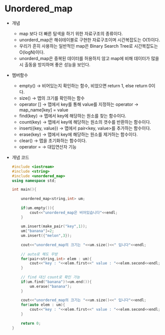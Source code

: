 # Unordered_map

- 개념
    - map 보다 더 빠른 탐색을 하기 위한 자료구조의 종류이다.
    - unorderd_map은 해쉬테이블로 구현한 자료구조이며 시간복잡도는 O(1)이다.
    - 우리가 흔히 사용하는 일반적인 map은 Binary Search Tree로 시간복잡도는 O(logN)이다.
    - unorderd_map은 중복된 데이터를 허용하지 않고 map에 비해 데이터가 많을 시 출동을 방지하며 좋은 성능을 보인다.
- 멤버함수
    - empty()
    → 비어있는지 확인하는 함수, 비었으면 return 1, else return 0이다.
    - size()
    → 맵의 크기를 확인하는 함수
    - operator []
    → 맵에서 key를 통해 value를 지정하는 operator
    → map_name[key] = value
    - find(key)
    → 맵에서 key에 해당하는 원소를 찾는 함수이다.
    - count(key)
    → 맵에서 key에 해당하는 원소의 갯수를 반환하는 함수이다.
    - insert({key, value})
    → 맵에서 pair<key, value>를 추가하는 함수이다.
    - erase(key)
    → 맵에서 key에 해당하는 원소를 제거하는 함수이다.
    - clear()
    → 맵을 초기화하는 함수이다.
    - operator =
    → 대입연산자 기능
- 개념 코드
    
    ```cpp
    #include <iostream>
    #include <string>
    #include <unordered_map>
    using namespace std;
    
    int main(){
        
        unordered_map<string,int> um;
        
        if(um.empty()){
            cout<<"unordered_map은 비어있습니다"<<endl;
        }
        
        um.insert(make_pair("key",1));
        um["banana"]=2;
        um.insert({"melon",3});
        
        cout<<"unordered_map의 크기는 "<<um.size()<<" 입니다"<<endl;
        
        // auto로 해도 무방
        for(pair<string,int> elem : um){
            cout<<"key : "<<elem.first<<" value : "<<elem.second<<endl;
        }
        
        // find 대신 count로 확인 가능
        if(um.find("banana")!=um.end()){
            um.erase("banana");
        }
        
        cout<<"unordered_map의 크기는 "<<um.size()<<" 입니다"<<endl;
        for(auto elem : um){
            cout<<"key : "<<elem.first<<" value : "<<elem.second<<endl;
        }
        
        return 0;
    }
    ```